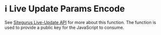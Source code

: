 # ℹ️ Live Update Params Encode

See [Sitegurus Live-Update API](https://www.sitegurus.io/documentation/sitebuilder/live\_updates/introduction) for more about this function. The function is used to provide a public key for the JavaScript to consume.
